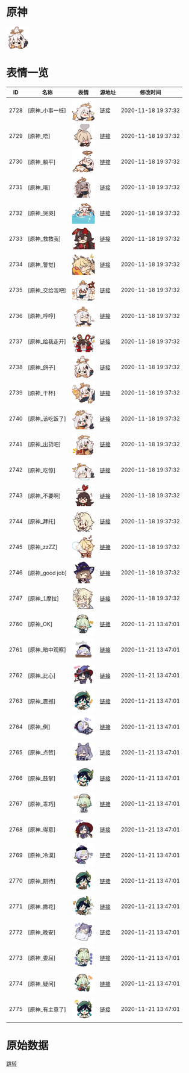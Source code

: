 # 原神

<img src="./cover.png" height="60" alt="cover" />

# 表情一览

|ID|名称|表情|源地址|修改时间|
|----|----|----|----|----|
|2728|[原神_小事一桩]|<img src="./pic/002728_%5B原神_小事一桩%5D.png" height="60" alt="小事一桩"/>|[链接](http://i0.hdslb.com/bfs/emote/c52cddcb4d454af38d339c033c4a06160e6ba789.png)|2020-11-18 19:37:32|
|2729|[原神_唔]|<img src="./pic/002729_%5B原神_唔%5D.png" height="60" alt="唔"/>|[链接](http://i0.hdslb.com/bfs/emote/f00164e1fdb73d4aa84b2741d343d10a89a8a2ed.png)|2020-11-18 19:37:32|
|2730|[原神_躺平]|<img src="./pic/002730_%5B原神_躺平%5D.png" height="60" alt="躺平"/>|[链接](http://i0.hdslb.com/bfs/emote/7067e7e2b589e7156be66901be9a73834ecdc25c.png)|2020-11-18 19:37:32|
|2731|[原神_哦]|<img src="./pic/002731_%5B原神_哦%5D.png" height="60" alt="哦"/>|[链接](http://i0.hdslb.com/bfs/emote/4b8b6f0e451c600abf2d83560125d03cfa97fe28.png)|2020-11-18 19:37:32|
|2732|[原神_哭哭]|<img src="./pic/002732_%5B原神_哭哭%5D.png" height="60" alt="哭哭"/>|[链接](http://i0.hdslb.com/bfs/emote/d800294a99034af28160bc6e98e7a59c55e60bc8.png)|2020-11-18 19:37:32|
|2733|[原神_救救我]|<img src="./pic/002733_%5B原神_救救我%5D.png" height="60" alt="救救我"/>|[链接](http://i0.hdslb.com/bfs/emote/49867dd30eb6a1699b9f64ae5316137c96d6280f.png)|2020-11-18 19:37:32|
|2734|[原神_警觉]|<img src="./pic/002734_%5B原神_警觉%5D.png" height="60" alt="警觉"/>|[链接](http://i0.hdslb.com/bfs/emote/4d03eb99263d1d85c5c820ad046b8a9549f246a9.png)|2020-11-18 19:37:32|
|2735|[原神_交给我吧]|<img src="./pic/002735_%5B原神_交给我吧%5D.png" height="60" alt="交给我吧"/>|[链接](http://i0.hdslb.com/bfs/emote/b09408f0a92ca5367e0ccffeb3389c5f19369817.png)|2020-11-18 19:37:32|
|2736|[原神_哼哼]|<img src="./pic/002736_%5B原神_哼哼%5D.png" height="60" alt="哼哼"/>|[链接](http://i0.hdslb.com/bfs/emote/62d09fa482842dabbd4a51176abc0ec20a64a359.png)|2020-11-18 19:37:32|
|2737|[原神_给我走开]|<img src="./pic/002737_%5B原神_给我走开%5D.png" height="60" alt="给我走开"/>|[链接](http://i0.hdslb.com/bfs/emote/c0a9f2bea10fdf763b4fbe3874ee254d61916711.png)|2020-11-18 19:37:32|
|2738|[原神_鸽子]|<img src="./pic/002738_%5B原神_鸽子%5D.png" height="60" alt="鸽子"/>|[链接](http://i0.hdslb.com/bfs/emote/d03a8f9f490eb007aae2d826f9143e3a29a3be5a.png)|2020-11-18 19:37:32|
|2739|[原神_干杯]|<img src="./pic/002739_%5B原神_干杯%5D.png" height="60" alt="干杯"/>|[链接](http://i0.hdslb.com/bfs/emote/966f0b307bf4d07e81162dc32bf1e71c83bf997a.png)|2020-11-18 19:37:32|
|2740|[原神_该吃饭了]|<img src="./pic/002740_%5B原神_该吃饭了%5D.png" height="60" alt="该吃饭了"/>|[链接](http://i0.hdslb.com/bfs/emote/34fb6a22facd0f7d6d4a4e1be50e96f120ae7054.png)|2020-11-18 19:37:32|
|2741|[原神_出货吧]|<img src="./pic/002741_%5B原神_出货吧%5D.png" height="60" alt="出货吧"/>|[链接](http://i0.hdslb.com/bfs/emote/a087fb84524b6ffda6fa0385b09065c472432cd7.png)|2020-11-18 19:37:32|
|2742|[原神_吃惊]|<img src="./pic/002742_%5B原神_吃惊%5D.png" height="60" alt="吃惊"/>|[链接](http://i0.hdslb.com/bfs/emote/d8d07498a567ea109a8fc4b58ffccdc33643cd99.png)|2020-11-18 19:37:32|
|2743|[原神_不要啊]|<img src="./pic/002743_%5B原神_不要啊%5D.png" height="60" alt="不要啊"/>|[链接](http://i0.hdslb.com/bfs/emote/8ea92be976beb8126adc7cabc2aa7f2b02b9bee2.png)|2020-11-18 19:37:32|
|2744|[原神_拜托]|<img src="./pic/002744_%5B原神_拜托%5D.png" height="60" alt="拜托"/>|[链接](http://i0.hdslb.com/bfs/emote/2f2817b84caf9d81fdce171d18a3f99983f1ec64.png)|2020-11-18 19:37:32|
|2745|[原神_zzZZ]|<img src="./pic/002745_%5B原神_zzZZ%5D.png" height="60" alt="zzZZ"/>|[链接](http://i0.hdslb.com/bfs/emote/3c9d996ac0ed9dd8eaefbd00e6f90a0f21656b3f.png)|2020-11-18 19:37:32|
|2746|[原神_good job]|<img src="./pic/002746_%5B原神_good job%5D.png" height="60" alt="good job"/>|[链接](http://i0.hdslb.com/bfs/emote/dd7666d93cd8f78c58ce5975133582a107b8d286.png)|2020-11-18 19:37:32|
|2747|[原神_1摩拉]|<img src="./pic/002747_%5B原神_1摩拉%5D.png" height="60" alt="1摩拉"/>|[链接](http://i0.hdslb.com/bfs/emote/c77cafc89695d148ccda4d6965698d9ae6a6802d.png)|2020-11-18 19:37:32|
|2760|[原神_OK]|<img src="./pic/002760_%5B原神_OK%5D.png" height="60" alt="OK"/>|[链接](http://i0.hdslb.com/bfs/emote/cd9a2b4c2972dfcab81964f37a652b38fe88d0e7.png)|2020-11-21 13:47:01|
|2761|[原神_暗中观察]|<img src="./pic/002761_%5B原神_暗中观察%5D.png" height="60" alt="暗中观察"/>|[链接](http://i0.hdslb.com/bfs/emote/2532af22d65cf83f0630118c018cd08796558405.png)|2020-11-21 13:47:01|
|2762|[原神_比心]|<img src="./pic/002762_%5B原神_比心%5D.png" height="60" alt="比心"/>|[链接](http://i0.hdslb.com/bfs/emote/8dbfe314096199a65360df01ccf06e06073b3869.png)|2020-11-21 13:47:01|
|2763|[原神_震撼]|<img src="./pic/002763_%5B原神_震撼%5D.png" height="60" alt="震撼"/>|[链接](http://i0.hdslb.com/bfs/emote/2fbf21300ca4ed47f763698364458fb8dad0f755.png)|2020-11-21 13:47:01|
|2764|[原神_倒]|<img src="./pic/002764_%5B原神_倒%5D.png" height="60" alt="倒"/>|[链接](http://i0.hdslb.com/bfs/emote/d7b114b8d812ec97de10626cb73daaac98000544.png)|2020-11-21 13:47:01|
|2765|[原神_点赞]|<img src="./pic/002765_%5B原神_点赞%5D.png" height="60" alt="点赞"/>|[链接](http://i0.hdslb.com/bfs/emote/091572b59ea3251288b254abbe88a0f3c20cdffe.png)|2020-11-21 13:47:01|
|2766|[原神_鼓掌]|<img src="./pic/002766_%5B原神_鼓掌%5D.png" height="60" alt="鼓掌"/>|[链接](http://i0.hdslb.com/bfs/emote/c8f852c86219833aae92e739c8b68857f5269aa7.png)|2020-11-21 13:47:01|
|2767|[原神_乖巧]|<img src="./pic/002767_%5B原神_乖巧%5D.png" height="60" alt="乖巧"/>|[链接](http://i0.hdslb.com/bfs/emote/53a51820cfe3ee3918cecffd5515719c97f2dcbf.png)|2020-11-21 13:47:01|
|2768|[原神_得意]|<img src="./pic/002768_%5B原神_得意%5D.png" height="60" alt="得意"/>|[链接](http://i0.hdslb.com/bfs/emote/05fbec74a04c03cbf6c5af702c7436a7a2e9143d.png)|2020-11-21 13:47:01|
|2769|[原神_冷漠]|<img src="./pic/002769_%5B原神_冷漠%5D.png" height="60" alt="冷漠"/>|[链接](http://i0.hdslb.com/bfs/emote/8c3c8ff85d18d7e839c5247526ce15c60bceddc0.png)|2020-11-21 13:47:01|
|2770|[原神_期待]|<img src="./pic/002770_%5B原神_期待%5D.png" height="60" alt="期待"/>|[链接](http://i0.hdslb.com/bfs/emote/650cfaaaef9b9ec06b8fd6c156bfe395879c60be.png)|2020-11-21 13:47:01|
|2771|[原神_撒花]|<img src="./pic/002771_%5B原神_撒花%5D.png" height="60" alt="撒花"/>|[链接](http://i0.hdslb.com/bfs/emote/046e0fa34668c4174617e6ba67744ce16100fe47.png)|2020-11-21 13:47:01|
|2772|[原神_晚安]|<img src="./pic/002772_%5B原神_晚安%5D.png" height="60" alt="晚安"/>|[链接](http://i0.hdslb.com/bfs/emote/5f25c60f015ed45f82b3276f93a819dfac6b61f8.png)|2020-11-21 13:47:01|
|2773|[原神_委屈]|<img src="./pic/002773_%5B原神_委屈%5D.png" height="60" alt="委屈"/>|[链接](http://i0.hdslb.com/bfs/emote/7db56d34892314ac9ac6eedf4115bc2362bf1c4d.png)|2020-11-21 13:47:01|
|2774|[原神_疑问]|<img src="./pic/002774_%5B原神_疑问%5D.png" height="60" alt="疑问"/>|[链接](http://i0.hdslb.com/bfs/emote/9a3ed71cb7779710b072069e050d70096adba232.png)|2020-11-21 13:47:01|
|2775|[原神_有主意了]|<img src="./pic/002775_%5B原神_有主意了%5D.png" height="60" alt="有主意了"/>|[链接](http://i0.hdslb.com/bfs/emote/08e473ea5ad8a1a40e51b7446d2e4ade1e5f05eb.png)|2020-11-21 13:47:01|

# 原始数据

[跳转](./raw.json)

